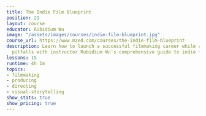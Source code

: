 ```yaml
---
title: The Indie Film Blueprint
position: 21
layout: course
educator: Rubidium Wu
image: "/assets/images/courses/indie-film-blueprint.jpg"
course_url: https://www.mzed.com/courses/the-indie-film-blueprint
description: Learn how to launch a successful filmmaking career while avoiding common
  pitfalls with instructor Rubidium Wu's comprehensive guide to indie filmmaking.
lessons: 15
runtime: 4h 1m
topics:
- filmmaking
- producing
- directing
- visual-storytelling
show_stats: true
show_pricing: true
---
```


